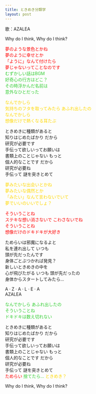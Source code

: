 ```yaml
---
title: ときめき分類学
layout: post
---
```

歌：AZALEA

<p>Why do I think, Why do I think?</p>

<p><font color="red">夢のような景色とかね<br />
夢のように幸せとか<br />
「ように」なんて付けたら<br />
夢じゃないってことなのです</font><br />
<font color="limegreen">むずかしい話はBGM<br />
好奇心の行方はどこ？<br />
その時浮かんだ名前は<br />
意外なひとだった</font></p>

<p><font color="gold">なんでかしら<br />
気持ちのフタを取ってみたら あふれ出したの<br />
なんでかしら<br />
想像だけで熱くなる耳たぶ</font></p>

<p>ときめきに種類があると<br />
知りはじめたばかり だから<br />
研究が必要です<br />
手伝って欲しいってお願いは<br />
書類上のことじゃない もっと<br />
個人的なことです だから<br />
研究が必要ね<br />
手伝って 謎を突きとめて</p>

<p><font color="gold">夢みたいな出会いとかね<br />
夢みたいな偶然とか<br />
「みたい」なんて言わないでいて<br />
夢でいいのいいでしょ？</font></p>

<p><font color="red">そういうことね<br />
ステキな想い消さないで こわさないでね<br />
そういうことね<br />
想像だけのドキドキが大好き</font></p>

<p>ためらいは邪魔になるよと<br />
私を連れ出して いつも<br />
頭が先だったんです<br />
身体ごとぶつかれば発見？<br />
新しいときめきの中を<br />
心が飛びたがる いつも
頭が先だったの<br />
身体からスタートしてみたら…</p>

<p>A · Z · A · L · E · A<br />
AZALEA</p>

<p><font color="limegreen">なんでかしら あふれ出したの<br />
そういうことね<br />
ドキドキは数え切れない</font></p>

<p>ときめきに種類があると<br />
知りはじめたばかり だから<br />
研究が必要です<br />
手伝って欲しいってお願いは<br />
書類上のことじゃない もっと<br />
個人的なことです だから<br />
研究が必要ね<br />
手伝って 謎を突きとめて<br />
<font color="red">ためらい</font> <font color="limegreen">捨てたら…</font> <font color="gold">ときめき？</font></p>

<p>Why do I think, Why do I think?</p>